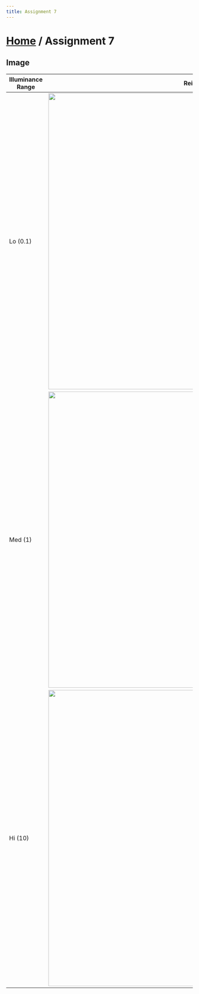```yaml
---
title: Assignment 7
---
```


# [Home]({{site.baseurl}}/) / Assignment 7

## Image

| Illuminance Range | Reinhard | Ward |
|-------------------|----------|------|
| Lo (0.1) | <img src="{{site.baseurl}}/assets/img/Rein_0_1.png" width="800"/> | <img src="{{site.baseurl}}/assets/img/Ward_0_1.png" width="800"/> |
| Med (1) | <img src="{{site.baseurl}}/assets/img/Rein_1.png" width="800"/> | <img src="{{site.baseurl}}/assets/img/Ward_1.png" width="800"/> |
| Hi (10) | <img src="{{site.baseurl}}/assets/img/Rein_10.png" width="800"/> | <img src="{{site.baseurl}}/assets/img/Ward_10.png" width="800"/> |